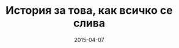---
title: 'История за това, как всичко се слива'
description: 'Алхимикът стоеше отстрани и разказваше странна история сам на себе си. История за превъплъщението, за пътешествията и за магията – такава, каквато я познават малцина. История за това, как всичко се слива, загубва границите си и добива нови очертания в един свят, в който нищо не е такова, каквото изглежда.'
cover: '/bg/videos/алхимикът.jpg'
video: 'https://youtu.be/sg7P6PVflKI'
tags: [private, contemporary, modernclassic, kitchen, livingroom, bedroom, bathroom]
date: 2015-04-07
---
